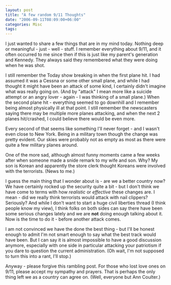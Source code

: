 ```yaml
---
layout: post
title: "A few random 9/11 Thoughts"
date: "2006-09-11T08:09:00+06:00"
categories: Misc 
tags: 
---
```


I just wanted to share a few things that are in my mind today. Nothing deep or meaningful - just - well - stuff. I remember everything about 9/11, and it often occurred to me since then if this is just like my parent's generation and Kennedy. They always said they remembered what they were doing when he was shot.
<!--more-->
I still remember the Today show breaking in when the first plane hit. I had assumed it was a Cessna or some other small plane, and while I had thought it might have been an attack of some kind, I certainly didn't imagine what was really going on. (And by "attack" I mean more like a suicide attempt or an angry lover - again - I was thinking of a small plane.) When the second plane hit - everything seemed to go downhill and I remember being almost physically ill at that point. I still remember the newscasters saying there may be multiple more planes attacking, and when the next 2 planes hit/crashed, I could believe there would be even more.

Every second of that seems like something I'll never forget - and I wasn't even close to New York. Being in a military town though the change was pretty evident. Our skies were probably not as empty as most as there were quite a few military planes around. 

One of the more sad, although almost funny moments came a few weeks after when someone made a snide remark to my wife and son. Why? My son is Korean and apparently the store clerk thought Koreans were involved with the terrorists. (News to me.) 

I guess the main thing that I wonder about is - are we a better country now? We have certainly rocked up the security quite a bit - but I don't think we have come to terms with how <i>realistic</i> or <i>effective</i> these changes are. I mean - did we really think terrorists would attack with nail clippers? Seriously? And while I don't want to start a huge civil liberties thread (I think people know my view), I think folks on both sides can say there have been some serious changes lately and we are <b>not</b> doing enough talking about it. Now is the time to do it - before another attack comes. 

I am not convinced we have the done the best thing - but I'll be honest enough to admit I'm not smart enough to say what the best track would have been. But I can say it is almost impossible to have a good discussion anymore, especially with one side in particular attacking your patriotism if you dare to question the current administration. (Oh wait, I'm not supposed to turn this into a rant, I'll stop.)

Anyway - please forgive this rambling post. For those who lost love ones on 9/11, please accept my sympathy and prayers. That is perhaps the only thing left we as a country can agree on. (Well, everyone but Ann Coulter.)